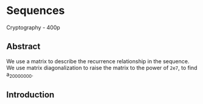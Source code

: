 # Sequences

Cryptography - 400p

## Abstract

We use a matrix to describe the recurrence relationship in the sequence. We use matrix diagonalization to raise the matrix to the power of `2e7`, to find a<sub>20000000</sub>.

## Introduction

